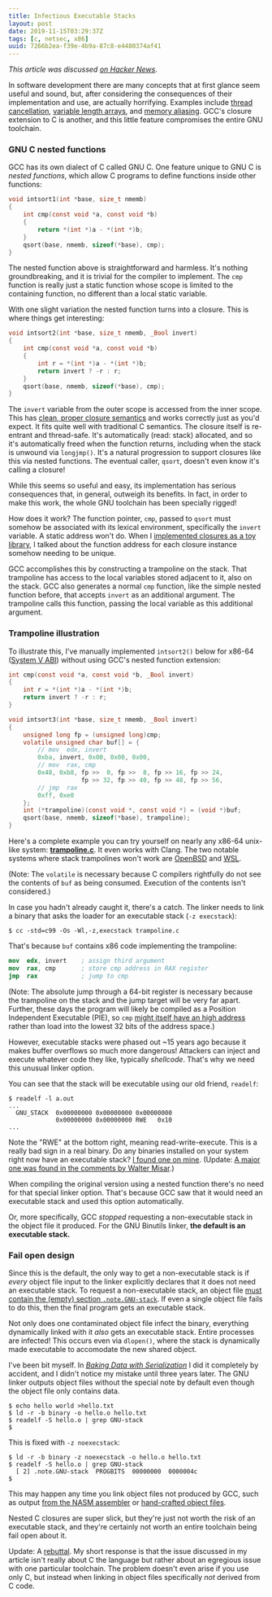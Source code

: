 ```yaml
---
title: Infectious Executable Stacks
layout: post
date: 2019-11-15T03:29:37Z
tags: [c, netsec, x86]
uuid: 7266b2ea-f39e-4b9a-87c8-e4480374af41
---
```


*This article was discussed [on Hacker News][hn]*.

In software development there are many concepts that at first glance
seem useful and sound, but, after considering the consequences of their
implementation and use, are actually horrifying. Examples include
[thread cancellation][thr], [variable length arrays][vla], and [memory
aliasing][alias]. GCC's closure extension to C is another, and this
little feature compromises the entire GNU toolchain.

### GNU C nested functions

GCC has its own dialect of C called GNU C. One feature unique to GNU C
is *nested functions*, which allow C programs to define functions inside
other functions:

```c
void intsort1(int *base, size_t nmemb)
{
    int cmp(const void *a, const void *b)
    {
        return *(int *)a - *(int *)b;
    }
    qsort(base, nmemb, sizeof(*base), cmp);
}
```

The nested function above is straightforward and harmless. It's nothing
groundbreaking, and it is trivial for the compiler to implement. The
`cmp` function is really just a static function whose scope is limited
to the containing function, no different than a local static variable.

With one slight variation the nested function turns into a closure. This
is where things get interesting:

```c
void intsort2(int *base, size_t nmemb, _Bool invert)
{
    int cmp(const void *a, const void *b)
    {
        int r = *(int *)a - *(int *)b;
        return invert ? -r : r;
    }
    qsort(base, nmemb, sizeof(*base), cmp);
}
```

The `invert` variable from the outer scope is accessed from the inner
scope. This has [clean, proper closure semantics][php] and works
correctly just as you'd expect. It fits quite well with traditional C
semantics. The closure itself is re-entrant and thread-safe. It's
automatically (read: stack) allocated, and so it's automatically freed
when the function returns, including when the stack is unwound via
`longjmp()`. It's a natural progression to support closures like this
via nested functions. The eventual caller, `qsort`, doesn't even know
it's calling a closure!

While this seems so useful and easy, its implementation has serious
consequences that, in general, outweigh its benefits. In fact, in order
to make this work, the whole GNU toolchain has been specially rigged!

How does it work? The function pointer, `cmp`, passed to `qsort` must
somehow be associated with its lexical environment, specifically the
`invert` variable. A static address won't do. When I [implemented
closures as a toy library][lib], I talked about the function address for
each closure instance somehow needing to be unique.

GCC accomplishes this by constructing a trampoline on the stack. That
trampoline has access to the local variables stored adjacent to it, also
on the stack. GCC also generates a normal `cmp` function, like the
simple nested function before, that accepts `invert` as an additional
argument. The trampoline calls this function, passing the local variable
as this additional argument.

### Trampoline illustration

To illustrate this, I've manually implemented `intsort2()` below for
x86-64 ([System V ABI][sysv]) without using GCC's nested function
extension:

```c
int cmp(const void *a, const void *b, _Bool invert)
{
    int r = *(int *)a - *(int *)b;
    return invert ? -r : r;
}

void intsort3(int *base, size_t nmemb, _Bool invert)
{
    unsigned long fp = (unsigned long)cmp;
    volatile unsigned char buf[] = {
        // mov  edx, invert
        0xba, invert, 0x00, 0x00, 0x00,
        // mov  rax, cmp
        0x48, 0xb8, fp >>  0, fp >>  8, fp >> 16, fp >> 24,
                    fp >> 32, fp >> 40, fp >> 48, fp >> 56,
        // jmp  rax
        0xff, 0xe0
    };
    int (*trampoline)(const void *, const void *) = (void *)buf;
    qsort(base, nmemb, sizeof(*base), trampoline);
}
```

Here's a complete example you can try yourself on nearly any x86-64
unix-like system: [**trampoline.c**][dl]. It even works with Clang. The
two notable systems where stack trampolines won't work are
[OpenBSD][tedu] and [WSL][wsl].

(Note: The `volatile` is necessary because C compilers rightfully do
not see the contents of `buf` as being consumed. Execution of the
contents isn't considered.)

In case you hadn't already caught it, there's a catch. The linker needs
to link a binary that asks the loader for an executable stack (`-z
execstack`):

    $ cc -std=c99 -Os -Wl,-z,execstack trampoline.c

That's because `buf` contains x86 code implementing the trampoline:

```nasm
mov  edx, invert    ; assign third argument
mov  rax, cmp       ; store cmp address in RAX register
jmp  rax            ; jump to cmp
```

(Note: The absolute jump through a 64-bit register is necessary because
the trampoline on the stack and the jump target will be very far apart.
Further, these days the program will likely be compiled as a Position
Independent Executable (PIE), so `cmp` [might itself have an high
address][mm] rather than load into the lowest 32 bits of the address
space.)

However, executable stacks were phased out ~15 years ago because it
makes buffer overflows so much more dangerous! Attackers can inject
and execute whatever code they like, typically *shellcode*. That's why
we need this unusual linker option.

You can see that the stack will be executable using our old friend,
`readelf`:

    $ readelf -l a.out
    ...
      GNU_STACK  0x00000000 0x00000000 0x00000000
                 0x00000000 0x00000000 RWE   0x10
    ...

Note the "RWE" at the bottom right, meaning read-write-execute. This is
a really bad sign in a real binary. Do any binaries installed on your
system right now have an executable stack? [I found one on mine][mupdf].
(Update: [A major one was found in the comments by Walter Misar][qt].)

When compiling the original version using a nested function there's no
need for that special linker option. That's because GCC saw that it
would need an executable stack and used this option automatically.

Or, more specifically, GCC *stopped* requesting a non-executable stack
in the object file it produced. For the GNU Binutils linker, **the
default is an executable stack.**

### Fail open design

Since this is the default, the only way to get a non-executable stack is
if *every* object file input to the linker explicitly declares that it
does not need an executable stack. To request a non-executable stack, an
object file [must contain the (empty) section `.note.GNU-stack`][lance].
If even a single object file fails to do this, then the final program
gets an executable stack.

Not only does one contaminated object file infect the binary, everything
dynamically linked with it *also* gets an executable stack. Entire
processes are infected! This occurs even via `dlopen()`, where the stack
is dynamically made executable to accomodate the new shared object.

I've been bit myself. In [*Baking Data with Serialization*][bake] I did
it completely by accident, and I didn't notice my mistake until three
years later. The GNU linker outputs object files without the special
note by default even though the object file only contains data.

    $ echo hello world >hello.txt
    $ ld -r -b binary -o hello.o hello.txt
    $ readelf -S hello.o | grep GNU-stack
    $

This is fixed with `-z noexecstack`:

    $ ld -r -b binary -z noexecstack -o hello.o hello.txt
    $ readelf -S hello.o | grep GNU-stack
      [ 2] .note.GNU-stack  PROGBITS  00000000  0000004c
    $

This may happen any time you link object files not produced by GCC, such
as output [from the NASM assembler][nasm] or [hand-crafted object
files][needle].

Nested C closures are super slick, but they're just not worth the risk
of an executable stack, and they're certainly not worth an entire
toolchain being fail open about it.

Update: A [rebuttal][rebuttal]. My short response is that the issue
discussed in my article isn't really about C the language but rather
about an egregious issue with one particular toolchain. The problem
doesn't even arise if you use only C, but instead when linking in object
files specifically *not* derived from C code.


[alias]: /blog/2018/07/20/#strict-aliasing
[bake]: /blog/2016/11/15/
[dl]: /download/trampoline.c
[hn]: https://news.ycombinator.com/item?id=21553882
[lance]: https://www.airs.com/blog/archives/518
[lib]: /blog/2017/01/08/
[mm]: https://eli.thegreenplace.net/2012/01/03/understanding-the-x64-code-models
[mupdf]: https://bugs.debian.org/cgi-bin/bugreport.cgi?bug=944817
[nasm]: /blog/2015/04/19/
[needle]: /blog/2016/11/17/
[php]: /blog/2019/09/25/
[qt]: https://bugs.debian.org/cgi-bin/bugreport.cgi?bug=944971
[rebuttal]: http://verisimilitudes.net/2019-11-21
[sysv]: https://wiki.osdev.org/System_V_ABI
[tedu]: https://marc.info/?l=openbsd-cvs&m=149606868308439&w=2
[thr]: https://lwn.net/Articles/683118/
[vla]: /blog/2019/10/27/
[wsl]: https://github.com/microsoft/WSL/issues/286
